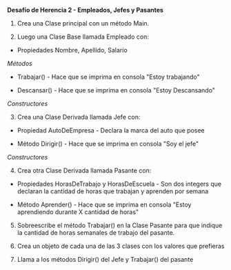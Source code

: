 **Desafío de Herencia 2 - Empleados, Jefes y Pasantes**
1. Crea una Clase principal con un método Main.

2. Luego una Clase Base llamada Empleado con:

- Propiedades Nombre, Apellido, Salario

*Métodos*

- Trabajar() - Hace que se imprima en consola "Estoy trabajando"

- Descansar() - Hace que se imprima en consola "Estoy Descansando"

*Constructores*

3. Crea una Clase Derivada llamada Jefe con:

- Propiedad AutoDeEmpresa - Declara la marca del auto que posee

- Método Dirigir() - Hace que se imprima en consola "Soy el jefe"

*Constructores*

4. Crea otra Clase Derivada llamada Pasante con:

- Propiedades HorasDeTrabajo y HorasDeEscuela - Son dos integers que declaran la cantidad de horas que trabajan y aprenden por semana

- Método Aprender() - Hace que se imprima en consola "Estoy aprendiendo durante X cantidad de horas"

5. Sobreescribe el método Trabajar() en la Clase Pasante para que indique la cantidad de horas semanales de trabajo del pasante.

7. Crea un objeto de cada una de las 3 clases con los valores que prefieras

8. Llama a los métodos Dirigir() del Jefe y Trabajar() del pasante